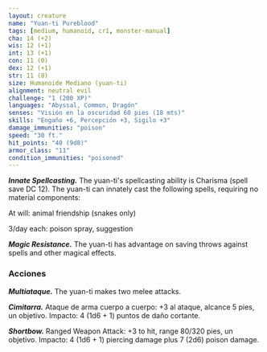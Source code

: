 ```yaml
---
layout: creature
name: "Yuan-ti Pureblood"
tags: [medium, humanoid, cr1, monster-manual]
cha: 14 (+2)
wis: 12 (+1)
int: 13 (+1)
con: 11 (0)
dex: 12 (+1)
str: 11 (0)
size: Humanoide Mediano (yuan-ti)
alignment: neutral evil
challenge: "1 (200 XP)"
languages: "Abyssal, Common, Dragón"
senses: "Visión en la oscuridad 60 pies (18 mts)"
skills: "Engaño +6, Percepción +3, Sigilo +3"
damage_immunities: "poison"
speed: "30 ft."
hit_points: "40 (9d8)"
armor_class: "11"
condition_immunities: "poisoned"
---
```


***Innate Spellcasting.*** The yuan-ti's spellcasting ability is Charisma (spell save DC 12). The yuan-ti can innately cast the following spells, requiring no material components:

At will: animal friendship (snakes only)

3/day each: poison spray, suggestion

***Magic Resistance.*** The yuan-ti has advantage on saving throws against spells and other magical effects.

### Acciones

***Multiataque.*** The yuan-ti makes two melee attacks.

***Cimitarra.*** Ataque de arma cuerpo a cuerpo: +3 al ataque, alcance 5 pies, un objetivo. Impacto: 4 (1d6 + 1) puntos de daño cortante.

***Shortbow.*** Ranged Weapon Attack: +3 to hit, range 80/320 pies, un objetivo. Impacto: 4 (1d6 + 1) piercing damage plus 7 (2d6) poison damage.